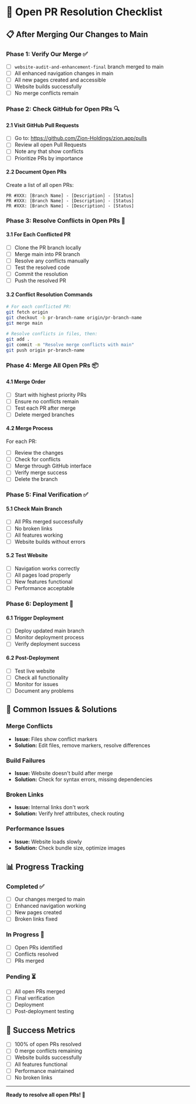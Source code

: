 # 🔀 Open PR Resolution Checklist

## 📋 After Merging Our Changes to Main

### Phase 1: Verify Our Merge ✅
- [ ] `website-audit-and-enhancement-final` branch merged to main
- [ ] All enhanced navigation changes in main
- [ ] All new pages created and accessible
- [ ] Website builds successfully
- [ ] No merge conflicts remain

### Phase 2: Check GitHub for Open PRs 🔍

#### 2.1 Visit GitHub Pull Requests
- [ ] Go to: https://github.com/Zion-Holdings/zion.app/pulls
- [ ] Review all open Pull Requests
- [ ] Note any that show conflicts
- [ ] Prioritize PRs by importance

#### 2.2 Document Open PRs
Create a list of all open PRs:
```
PR #XXX: [Branch Name] - [Description] - [Status]
PR #XXX: [Branch Name] - [Description] - [Status]
PR #XXX: [Branch Name] - [Description] - [Status]
```

### Phase 3: Resolve Conflicts in Open PRs 🔧

#### 3.1 For Each Conflicted PR
- [ ] Clone the PR branch locally
- [ ] Merge main into PR branch
- [ ] Resolve any conflicts manually
- [ ] Test the resolved code
- [ ] Commit the resolution
- [ ] Push the resolved PR

#### 3.2 Conflict Resolution Commands
```bash
# For each conflicted PR:
git fetch origin
git checkout -b pr-branch-name origin/pr-branch-name
git merge main

# Resolve conflicts in files, then:
git add .
git commit -m "Resolve merge conflicts with main"
git push origin pr-branch-name
```

### Phase 4: Merge All Open PRs 📦

#### 4.1 Merge Order
- [ ] Start with highest priority PRs
- [ ] Ensure no conflicts remain
- [ ] Test each PR after merge
- [ ] Delete merged branches

#### 4.2 Merge Process
For each PR:
- [ ] Review the changes
- [ ] Check for conflicts
- [ ] Merge through GitHub interface
- [ ] Verify merge success
- [ ] Delete the branch

### Phase 5: Final Verification ✅

#### 5.1 Check Main Branch
- [ ] All PRs merged successfully
- [ ] No broken links
- [ ] All features working
- [ ] Website builds without errors

#### 5.2 Test Website
- [ ] Navigation works correctly
- [ ] All pages load properly
- [ ] New features functional
- [ ] Performance acceptable

### Phase 6: Deployment 🚀

#### 6.1 Trigger Deployment
- [ ] Deploy updated main branch
- [ ] Monitor deployment process
- [ ] Verify deployment success

#### 6.2 Post-Deployment
- [ ] Test live website
- [ ] Check all functionality
- [ ] Monitor for issues
- [ ] Document any problems

## 🚨 Common Issues & Solutions

### Merge Conflicts
- **Issue:** Files show conflict markers
- **Solution:** Edit files, remove markers, resolve differences

### Build Failures
- **Issue:** Website doesn't build after merge
- **Solution:** Check for syntax errors, missing dependencies

### Broken Links
- **Issue:** Internal links don't work
- **Solution:** Verify href attributes, check routing

### Performance Issues
- **Issue:** Website loads slowly
- **Solution:** Check bundle size, optimize images

## 📊 Progress Tracking

### Completed ✅
- [ ] Our changes merged to main
- [ ] Enhanced navigation working
- [ ] New pages created
- [ ] Broken links fixed

### In Progress 🔄
- [ ] Open PRs identified
- [ ] Conflicts resolved
- [ ] PRs merged

### Pending ⏳
- [ ] All open PRs merged
- [ ] Final verification
- [ ] Deployment
- [ ] Post-deployment testing

## 🎯 Success Metrics

- [ ] 100% of open PRs resolved
- [ ] 0 merge conflicts remaining
- [ ] Website builds successfully
- [ ] All features functional
- [ ] Performance maintained
- [ ] No broken links

---

**Ready to resolve all open PRs! 🚀**